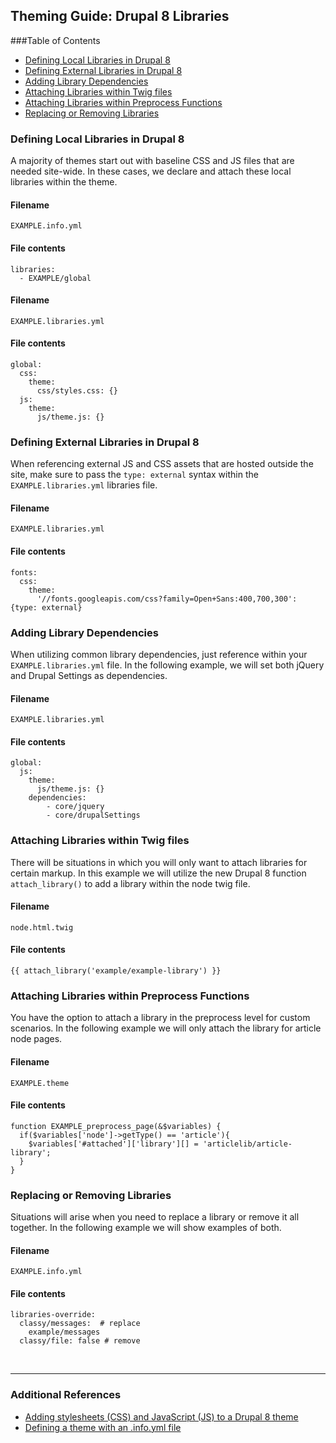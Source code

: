 ## Theming Guide: Drupal 8 Libraries

###Table of Contents
- <a href="#locallibs">Defining Local Libraries in Drupal 8</a>
- <a href="#remotelibs">Defining External Libraries in Drupal 8</a>
- <a href="#dependencylibs">Adding Library Dependencies</a>
- <a href="#attachtwig">Attaching Libraries within Twig files</a>
- <a href="#preprocesslibraries">Attaching Libraries within Preprocess Functions</a>
- <a href="#replaceremovelibs">Replacing or Removing Libraries</a>


<!-- -------------------------- -->

<a name="locallibs"></a>
### Defining Local Libraries in Drupal 8
A majority of themes start out with baseline CSS and JS files that are needed site-wide. In these cases, we declare and attach these local libraries within the theme.  

#### Filename
`EXAMPLE.info.yml`

#### File contents
```
libraries:
  - EXAMPLE/global
```

#### Filename
`EXAMPLE.libraries.yml`

#### File contents
```
global:
  css:
    theme:
      css/styles.css: {}
  js:
    theme:
      js/theme.js: {}
```

<!-- -------------------------- -->


<a name="remotelibs"></a>
### Defining External Libraries in Drupal 8
When referencing external JS and CSS assets that are hosted outside the site, make sure to pass the `type: external` syntax within the `EXAMPLE.libraries.yml` libraries file. 

#### Filename
`EXAMPLE.libraries.yml`

#### File contents
```
fonts:
  css:
    theme:
      '//fonts.googleapis.com/css?family=Open+Sans:400,700,300': {type: external}
```



<!-- -------------------------- -->



<!-- -------------------------- -->

<a name="dependencylibs"></a>
### Adding Library Dependencies
When utilizing common library dependencies, just reference within your `EXAMPLE.libraries.yml` file. In the following example, we will set both jQuery and Drupal Settings as dependencies.  


#### Filename
`EXAMPLE.libraries.yml`

#### File contents
```
global:
  js:
    theme:
      js/theme.js: {}
    dependencies:
        - core/jquery
        - core/drupalSettings
```

<!-- -------------------------- -->



<a name="attachtwig"></a>
### Attaching Libraries within Twig files 
There will be situations in which you will only want to attach libraries for certain markup. In this example we will utilize the new Drupal 8 function `attach_library()` to add a library within the node twig file. 

#### Filename
`node.html.twig`

#### File contents
```
{{ attach_library('example/example-library') }}
```

<!-- -------------------------- -->


<a name="preprocesslibraries"></a>

### Attaching Libraries within Preprocess Functions 

You have the option to attach a library in the preprocess level for custom scenarios. In the following example we will only attach the library for article node pages. 

#### Filename
`EXAMPLE.theme`

#### File contents
```
function EXAMPLE_preprocess_page(&$variables) {
  if($variables['node']->getType() == 'article'){
    $variables['#attached']['library'][] = 'articlelib/article-library';
  } 
} 
```

<!-- -------------------------- -->


<a name="replaceremovelibs"></a>

### Replacing or Removing Libraries 
Situations will arise when you need to replace a library or remove it all together. In the following example we will show examples of both. 

#### Filename
`EXAMPLE.info.yml`

#### File contents
```
libraries-override:
  classy/messages:  # replace
    example/messages
  classy/file: false # remove
```


<!-- -------------------------- -->



<br><hr>

### Additional References
- <a href="https://www.drupal.org/docs/8/theming-drupal-8/adding-stylesheets-css-and-javascript-js-to-a-drupal-8-theme">Adding stylesheets (CSS) and JavaScript (JS) to a Drupal 8 theme</a>
- <a href="https://www.drupal.org/node/2349827">Defining a theme with an .info.yml file</a>